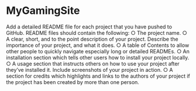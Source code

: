 # MyGamingSite

Add a detailed README file for each project that you have pushed to
GitHub. README files should contain the following:
○ The project name.
○ A clear, short, and to the point description of your project. Describe
the importance of your project, and what it does.
○ A table of Contents to allow other people to quickly navigate
especially long or detailed READMEs.
○ An installation section which tells other users how to install your
project locally.
○ A usage section that instructs others on how to use your project after
they’ve installed it. Include screenshots of your project in action.
○ A section for credits which highlights and links to the authors of your
project if the project has been created by more than one person.
